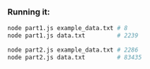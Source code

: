 ### Running it:

```bash
node part1.js example_data.txt # 8
node part1.js data.txt         # 2239

node part2.js example_data.txt # 2286
node part2.js data.txt         # 83435
```
